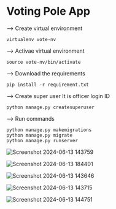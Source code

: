 <h1> Voting Pole App </h1>

-->         Create virtual environment

    virtualenv vote-nv

-->         Activae virtual environment

    source vote-nv/bin/activate

-->         Download the requirements

    pip install -r requirement.txt

-->         Create super user 
            It is officer login ID

    python manage.py createsuperuser

-->         Run commands

    python manage.py makemigrations
    python manage.py migrate
    python manage.py runserver

![Screenshot 2024-06-13 143759](https://github.com/harsha00007/Voting-Pole-App/assets/135260913/0c5c5503-921f-4d7c-80ef-59f257592d42)

![Screenshot 2024-06-13 184401](https://github.com/harsha00007/Voting-Pole-App/assets/135260913/6c8f5c1a-8209-4e22-a82e-53529dd74d78)

![Screenshot 2024-06-13 143646](https://github.com/harsha00007/Voting-Pole-App/assets/135260913/42c5d9e5-56e9-4484-b09e-5739e919a2c9)

![Screenshot 2024-06-13 143715](https://github.com/harsha00007/Voting-Pole-App/assets/135260913/f7eaa513-2530-4784-8ba5-2a9a40130bd7)

![Screenshot 2024-06-13 144751](https://github.com/harsha00007/Voting-Pole-App/assets/135260913/d0a62263-c1f2-473e-9652-8b7bba20f123)


